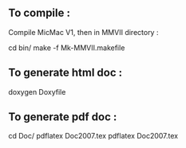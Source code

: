 To compile :
------------

Compile MicMac V1, then in MMVII directory :

cd bin/
make -f Mk-MMVII.makefile


To generate html doc :
----------------------
doxygen Doxyfile 


To generate pdf doc :
---------------------

cd Doc/
pdflatex  Doc2007.tex
pdflatex  Doc2007.tex


